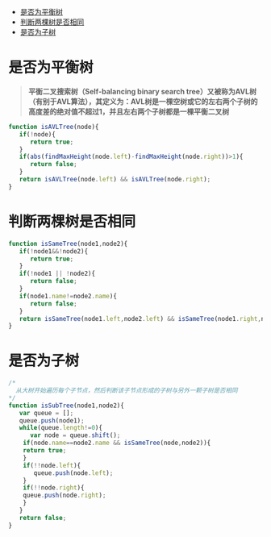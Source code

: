 * [是否为平衡树](#是否为平衡树)
* [判断两棵树是否相同](#判断两棵树是否相同)
* [是否为子树](#是否为子树)

# 是否为平衡树

> **平衡二叉搜索树（Self-balancing binary search tree）又被称为AVL树（有别于AVL算法），其定义为：AVL树是一棵空树或它的左右两个子树的高度差的绝对值不超过1，并且左右两个子树都是一棵平衡二叉树**

```javascript
function isAVLTree(node){
   if(!node){
      return true;
   }
   if(abs(findMaxHeight(node.left)-findMaxHeight(node.right))>1){
      return false;
   }
   return isAVLTree(node.left) && isAVLTree(node.right);
}
```

# 判断两棵树是否相同

```javascript
function isSameTree(node1,node2){
   if(!node1&&!node2){
      return true;
   }
   if(!node1 || !node2){
      return false;
   }
   if(node1.name!=node2.name){
      return false;
   }
   return isSameTree(node1.left,node2.left) && isSameTree(node1.right,node2.right);
}
```

# 是否为子树

```javascript
/*
  从大树开始遍历每个子节点，然后判断该子节点形成的子树与另外一颗子树是否相同
*/
function isSubTree(node1,node2){
   var queue = [];
   queue.push(node1);
   while(queue.length!=0){
      var node = queue.shift();
    if(node.name==node2.name && isSameTree(node,node2)){
    return true;
    }
    if(!!node.left){
       queue.push(node.left);
    }
    if(!!node.right){
    queue.push(node.right);
    }
   }
   return false;
}
```
